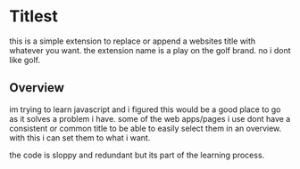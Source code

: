 # Titlest

this is a simple extension to replace or append a websites title with whatever you want. the extension name is a play on the golf brand. no i dont like golf.

## Overview

im trying to learn javascript and i figured this would be a good place to go as it solves a problem i have. some of the web apps/pages i use dont have a consistent or common title to be able to easily select them in an overview. with this i can set them to what i want.

the code is sloppy and redundant but its part of the learning process.
